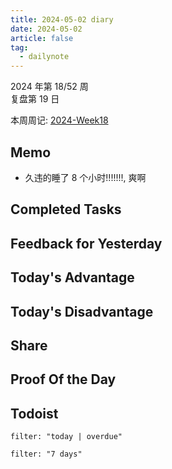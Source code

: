 ```yaml
---
title: 2024-05-02 diary
date: 2024-05-02
article: false
tag:
  - dailynote
---
```

  
2024 年第 18/52 周  
复盘第 19 日

本周周记: [2024-Week18](2024-Week18)

## Memo
- 久违的睡了 8 个小时!!!!!!!, 爽啊

## Completed Tasks

## Feedback for Yesterday

## Today's Advantage

## Today's Disadvantage

## Share

## Proof Of the Day

## Todoist
```todoist
filter: "today | overdue"
```
```todoist
filter: "7 days"
```